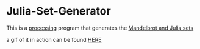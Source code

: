 # Julia-Set-Generator

This is a [processing](https://processing.org/) program that generates the [Mandelbrot and Julia sets](https://en.wikipedia.org/wiki/Mandelbrot_set)

a gif of it in action can be found [HERE](https://github.com/bitschiff/Julia-Set-Generator/blob/master/Gif%20of%20Julia%20Set.gif)
